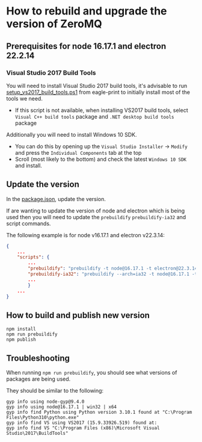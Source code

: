 # How to rebuild and upgrade the version of ZeroMQ

## Prerequisites for node 16.17.1 and electron 22.2.14

### Visual Studio 2017 Build Tools

You will need to install Visual Studio 2017 build tools, it's advisable to run [setup_vs2017_build_tools.ps1](https://github.com/GrabCAD/eagle-print/blob/master/scripts/setup_vs2017_build_tools.ps1) from eagle-print to initially install most of the tools we need.

- If this script is not available, when installing VS2017 build tools, select `Visual C++ build tools` package and `.NET desktop build tools` package

Additionally you will need to install Windows 10 SDK.

- You can do this by opening up the `Visual Studio Installer` -> `Modify` and press the `Individual Components` tab at the top
- Scroll (most likely to the bottom) and check the latest `Windows 10 SDK` and install.

## Update the version

In the [package.json](../package.json), update the version.

If are wanting to update the version of node and electron which is being used then you will need to update the `prebuildify` `prebuildify-ia32` and script commands.

The following example is for node v16.17.1 and electron v22.3.14:

```json
{
    ...
    "scripts": {
        ...
        "prebuildify": "prebuildify -t node@16.17.1 -t electron@22.3.14 --strip",
        "prebuildify-ia32": "prebuildify --arch=ia32 -t node@16.17.1 -t electron@22.3.14 --strip",
        ...
        }
    ...
}
```

## How to build and publish new version

```shell
npm install
npm run prebuildify
npm publish
```

## Troubleshooting

When running `npm run prebuildify`, you should see what versions of packages are being used.

They should be similar to the following:

```shell
gyp info using node-gyp@9.4.0
gyp info using node@16.17.1 | win32 | x64
gyp info find Python using Python version 3.10.1 found at "C:\Program Files\Python310\python.exe"
gyp info find VS using VS2017 (15.9.33926.519) found at:
gyp info find VS "C:\Program Files (x86)\Microsoft Visual Studio\2017\BuildTools"
```
